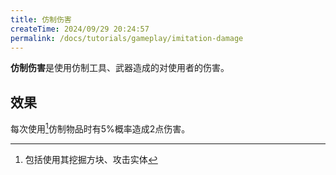 ```yaml
---
title: 仿制伤害
createTime: 2024/09/29 20:24:57
permalink: /docs/tutorials/gameplay/imitation-damage
---
```

**仿制伤害**是使用仿制工具、武器造成的对使用者的伤害。

## 效果
每次使用[^脚注1]仿制物品时有5%概率造成2点伤害。

[^脚注1]: 包括使用其挖掘方块、攻击实体